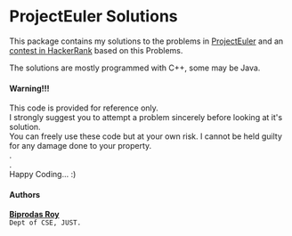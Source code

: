 # ProjectEuler Solutions

This package contains my solutions to the problems in [ProjectEuler](https://projecteuler.net/)
and an [contest in HackerRank](https://www.hackerrank.com/contests/projecteuler/challenges) based on this Problems.

The solutions are mostly programmed with C++, some may be Java.

#### Warning!!!
This code is provided for reference only.  
I strongly suggest you to attempt a problem sincerely before looking at it's solution.  
You can freely use these code but at your own risk. I cannot be held guilty for any damage done to your  property.  
.    
.  
Happy Coding... :)

#### Authors
**[Biprodas Roy](https://github.com/bipro10)**  
   `Dept of CSE, JUST.`